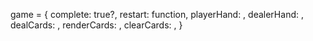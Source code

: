 game = {
  complete: true?,
  restart: function,
  playerHand: ,
  dealerHand: ,
  dealCards:  ,
  renderCards:  ,
  clearCards: ,
}